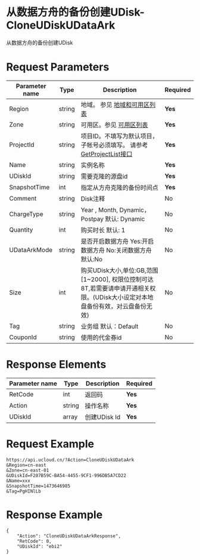 # 从数据方舟的备份创建UDisk-CloneUDiskUDataArk

从数据方舟的备份创建UDisk

# Request Parameters
|Parameter name|Type|Description|Required|
|---|---|---|---|
|Region|string|地域。 参见 [地域和可用区列表](api/summary/regionlist)|**Yes**|
|Zone|string|可用区。参见 [可用区列表](api/summary/regionlist)|**Yes**|
|ProjectId|string|项目ID。不填写为默认项目，子帐号必须填写。 请参考[GetProjectList接口](api/summary/get_project_list)|**Yes**|
|Name|string|实例名称|**Yes**|
|UDiskId|string|需要克隆的源盘id|**Yes**|
|SnapshotTime|int|指定从方舟克隆的备份时间点|**Yes**|
|Comment|string|Disk注释|No|
|ChargeType|string|Year , Month, Dynamic，Postpay 默认: Dynamic|No|
|Quantity|int|购买时长 默认: 1|No|
|UDataArkMode|string|是否开启数据方舟  Yes:开启数据方舟 No:关闭数据方舟 默认:No|No|
|Size|int|购买UDisk大小,单位:GB,范围[1~2000], 权限位控制可达8T,若需要请申请开通相关权限。(UDisk大小设定对本地盘备份有效，对云盘备份无效)|No|
|Tag|string|业务组 默认：Default|No|
|CouponId|string|使用的代金券id|No|

# Response Elements
|Parameter name|Type|Description|Required|
|---|---|---|---|
|RetCode|int|返回码|**Yes**|
|Action|string|操作名称|**Yes**|
|UDiskId|array|创建UDisk Id|**Yes**|

# Request Example
```
https://api.ucloud.cn/?Action=CloneUDiskUDataArk
&Region=cn-east
&Zone=cn-east-01
&UDiskId=F207B59C-BA54-4455-9CF1-996DB5A7CD22
&Name=xxx
&SnapshotTime=1473646985
&Tag=PgHINlLb
```

# Response Example
```
{
    "Action": "CloneUDiskUDataArkResponse", 
    "RetCode": 0, 
    "UDiskId": "ebi2"
}
```

